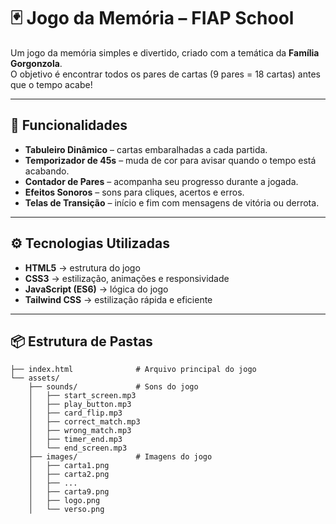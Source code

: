 # 🃏 Jogo da Memória – FIAP School  

Um jogo da memória simples e divertido, criado com a temática da **Família Gorgonzola**.  
O objetivo é encontrar todos os pares de cartas (9 pares = 18 cartas) antes que o tempo acabe!  

---

## 🚀 Funcionalidades
- **Tabuleiro Dinâmico** – cartas embaralhadas a cada partida.  
- **Temporizador de 45s** – muda de cor para avisar quando o tempo está acabando.  
- **Contador de Pares** – acompanha seu progresso durante a jogada.  
- **Efeitos Sonoros** – sons para cliques, acertos e erros.  
- **Telas de Transição** – início e fim com mensagens de vitória ou derrota.  

---

## ⚙️ Tecnologias Utilizadas
- **HTML5** → estrutura do jogo  
- **CSS3** → estilização, animações e responsividade  
- **JavaScript (ES6)** → lógica do jogo  
- **Tailwind CSS** → estilização rápida e eficiente  

---

## 📦 Estrutura de Pastas

```plaintext
├── index.html              # Arquivo principal do jogo
└── assets/
    ├── sounds/             # Sons do jogo
    │   ├── start_screen.mp3
    │   ├── play_button.mp3
    │   ├── card_flip.mp3
    │   ├── correct_match.mp3
    │   ├── wrong_match.mp3
    │   ├── timer_end.mp3
    │   └── end_screen.mp3
    ├── images/             # Imagens do jogo
    │   ├── carta1.png
    │   ├── carta2.png
    │   ├── ...
    │   ├── carta9.png
    │   ├── logo.png
    │   └── verso.png
